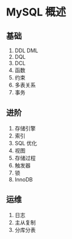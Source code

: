 # MySQL 概述
## 基础
1. DDL DML
2. DQL
3. DCL
4. 函数
5. 约束
6. 多表关系
7. 事务

## 进阶
1. 存储引擎
2. 索引
3. SQL 优化
4. 视图
5. 存储过程
6. 触发器
7. 锁
8. InnoDB

## 运维
1. 日志
2. 主从复制
3. 分库分表